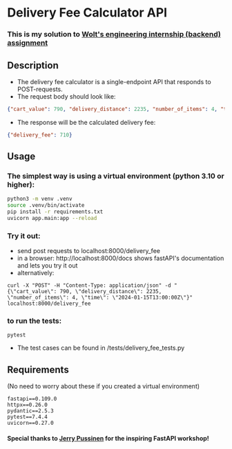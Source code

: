 # Delivery Fee Calculator API

### This is my solution to [Wolt's engineering internship (backend) assignment](https://github.com/woltapp/engineering-internship-2024)
## Description
- The delivery fee calculator is a single-endpoint API that responds to POST-requests.
- The request body should look like:
```json
{"cart_value": 790, "delivery_distance": 2235, "number_of_items": 4, "time": "2024-01-15T13:00:00Z"}
```
- The response will be the calculated delivery fee:
```json
{"delivery_fee": 710}
```
## Usage
### The simplest way is using a virtual environment (python 3.10 or higher):
```bash 
python3 -m venv .venv
source .venv/bin/activate
pip install -r requirements.txt
uvicorn app.main:app --reload
```
### Try it out:
- send post requests to localhost:8000/delivery_fee
- in a browser: http://localhost:8000/docs shows fastAPI's documentation and lets you try it out
- alternatively:
```
curl -X "POST" -H "Content-Type: application/json" -d "{\"cart_value\": 790, \"delivery_distance\": 2235, \"number_of_items\": 4, \"time\": \"2024-01-15T13:00:00Z\"}" localhost:8000/delivery_fee
```
### to run the tests:
```pytest```
- The test cases can be found in /tests/delivery_fee_tests.py
## Requirements
(No need to worry about these if you created a virtual environment)
```
fastapi==0.109.0
httpx==0.26.0
pydantic==2.5.3
pytest==7.4.4
uvicorn==0.27.0
```
#### Special thanks to [Jerry Pussinen](https://github.com/jerry-git) for the inspiring FastAPI workshop!
  
  
